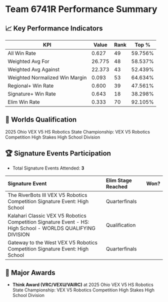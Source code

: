 # Team 6741R Performance Summary

## 📈 Key Performance Indicators
| KPI | Value | Rank | Top % |
| --- | ----- | ---- | ----- |
| All Win Rate | 0.627 | 49 | 59.756% |
| Weighted Avg For | 26.775 | 48 | 58.537% |
| Weighted Avg Against | 22.373 | 43 | 52.439% |
| Weighted Normalized Win Margin | 0.093 | 53 | 64.634% |
| Regional+ Win Rate | 0.600 | 39 | 47.561% |
| Signature+ Win Rate | 0.643 | 18 | 38.298% |
| Elim Win Rate | 0.333 | 70 | 92.105% |


## 🎯 Worlds Qualification
2025 Ohio VEX V5 HS Robotics State Championship: VEX V5 Robotics Competition High Stakes High School Division

## 🏆 Signature Events Participation
- Total Signature Events Attended: **3**

| Signature Event | Elim Stage Reached | Won? |
|:----------------|:-------------------|:----|
| The RiverBots III VEX V5 Robotics Competition Signature Event: High School | Quarterfinals |  |
| Kalahari Classic VEX V5 Robotics Competition Signature Event - HS: High School - WORLDS QUALIFYING DIVISION | Qualification |  |
| Gateway to the West VEX V5 Robotics Competition Signature Event: High School | Quarterfinals |  |


## 🥇 Major Awards
- **Think Award (VRC/VEXU/VAIRC)** at 2025 Ohio VEX V5 HS Robotics State Championship: VEX V5 Robotics Competition High Stakes High School Division

